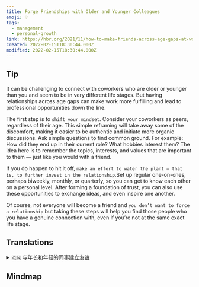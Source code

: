 ```yaml
---
title: Forge Friendships with Older and Younger Colleagues
emoji: 💡
tags:
  - management
  - personal-growth
link: https://hbr.org/2021/11/how-to-make-friends-across-age-gaps-at-work?utm_medium=email&utm_source=newsletter_daily&utm_campaign=mtod_notactsubs
created: 2022-02-15T18:30:44.000Z
modified: 2022-02-15T18:30:44.000Z
---
```


## Tip

It can be challenging to connect with coworkers who are older or younger than you and seem to be in very different life stages. But having relationships across age gaps can make work more fulfilling and lead to professional opportunities down the line.

The first step is to `shift your mindset`. Consider your coworkers as peers, regardless of their age. This simple reframing will take away some of the discomfort, making it easier to be authentic and initiate more organic discussions. Ask simple questions to find common ground. For example: How did they end up in their current role? What hobbies interest them? The idea here is to remember the topics, interests, and values that are important to them — just like you would with a friend.

If you do happen to hit it off, `make an effort to water the plant — that is, to further invest in the relationship`.Set up regular one-on-ones, perhaps biweekly, monthly, or quarterly, so you can get to know each other on a personal level. After forming a foundation of trust, you can also use these opportunities to exchange ideas, and even inspire one another.

Of course, not everyone will become a friend and `you don’t want to force a relationship` but taking these steps will help you find those people who you have a genuine connection with, even if you’re not at the same exact life stage.

## Translations

<details>
   <summary>🇨🇳 与年长和年轻的同事建立友谊 </summary>

与比你年长或年轻，似乎处于非常不同的人生阶段的同事联系是很有挑战性的。 但跨越年龄差距的人际关系可以让工作更有成就感，并带来职业机会。

第一步是转变你的心态。把你的同事当成同龄人，不管他们的年龄。这种简单的重新规划会带走一些不舒服，让你更容易表现真实，并引发更自然的讨论。问一些简单的问题来找到共同点。例如:他们是如何得到现在的职位的?什么爱好让他们感兴趣?这里的想法是记住对他们来说重要的话题、兴趣和价值观，就像你对朋友一样。

如果你们真的很合得来，那就努力给这株植物浇水，也就是说，为你们的关系做进一步的投资。建立定期的一对一交流，可以是每两周、每月或每季度一次，这样你们就可以在个人层面上了解对方。在建立了信任的基础之后，你们也可以利用这些机会来交流思想，甚至互相激励。

当然，不是每个人都能成为你的朋友，你也不想勉强建立一段关系，但采取这些步骤会帮助你找到那些与你有真正联系的人，即使你们不在同一人生阶段。

</details>

## Mindmap

![]()
